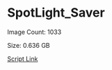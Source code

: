 # SpotLight_Saver

Image Count: 1033

Size: 0.636 GB

[Script Link](https://github.com/liuyal/Archive/blob/master/Python/Utilities/Miscellaneous/spotlight_saver.py)